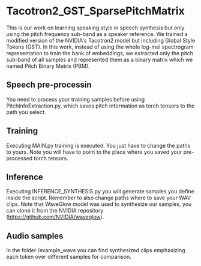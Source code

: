 # Tacotron2_GST_SparsePitchMatrix
This is our work on learning speaking style in speech synthesis but only using the pitch frequency sub-band as a speaker reference. We trained a modified version of the NVIDIA's Tacotron2 model but including Global Style Tokens (GST). In this work, instead of using the whole log-mel spectrogram representation to train the bank of embeddings, we extracted only the pitch sub-band of all samples and represented them as a binary matrix which we named Pitch Binary Matrix (PBM).  

## Speech pre-processin
You need to process your training samples before using PitchInfoExtraction.py, which saves pitch information as torch tensors to the path you select.

## Training
Executing MAIN.py training is executed. You just have to change the paths to yours. Note you will have to point to the place where you saved your pre-processed torch tensors.

## Inference
Executing INFERENCE_SYNTHESIS.py you will generate samples you define inside the script. Remember to also change paths where to save your WAV clips.
Note that WaveGlow model was used to synthesize our samples, you can clone it from the NVIDIA repository (https://github.com/NVIDIA/waveglow).

## Audio samples
In the folder /example_wavs you can find synthesized clips emphasizing each token over different samples for comparison. 
